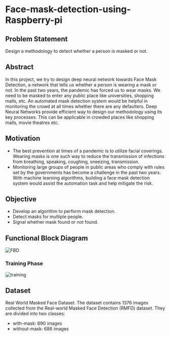 # Face-mask-detection-using-Raspberry-pi

## Problem Statement
Design a methodology to detect whether a person is masked or not.

## Abstract
In this project, we try to design deep neural network towards Face Mask Detection, a network that tells us whether a person is wearing a mask or not. In the past two years, the pandemic has forced us to wear masks. We need to be masked to enter any public place like universities, shopping malls, etc. An automated mask detection system would be helpful in monitoring the crowd at all times whether there are any defaulters. Deep Neural Networks provide efficient way to design our methodology using its key processes. This can be applicable in crowded places like shopping malls, movie theatres etc.

## Motivation
- The best prevention at times of a pandemic is to utilize facial coverings. Wearing masks is one such way to reduce the transmission of infections from breathing, speaking, coughing, sneezing, transmission.  
- Monitoring large groups of people in public areas who comply with rules set by the governments has become a challenge in the past two years. With machine learning algorithms, building a face mask detection system would assist the automation task and help mitigate the risk. 

## Objective
- Develop an algorithm to perform mask detection.
- Detect masks for multiple people.
- Signal whether mask found or not found.

## Functional Block Diagram
![FBD](https://user-images.githubusercontent.com/47136173/141670751-1cf4ecc5-9b2b-4e34-b536-be0ac0c1f740.png)
### Training Phase
![training](https://user-images.githubusercontent.com/47136173/141670752-40b0435f-d167-4fd0-a705-37079a5bfea2.png)

## Dataset
Real World Masked Face Dataset.
The dataset contains 1376 images collected from the Real-world Masked Face Detection (RMFD) dataset. They are divided into two classes:
- with-mask: 690 images
- without-mask: 686 images
